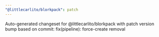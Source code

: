 ```yaml
---
"@littlecarlito/blorkpack": patch
---
```


Auto-generated changeset for @littlecarlito/blorkpack with patch version bump based on commit: fix(pipeline): force-create removal
